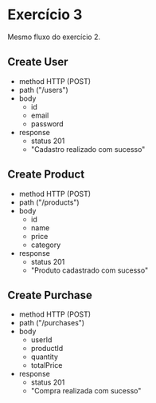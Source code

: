 # Exercício 3
Mesmo fluxo do exercício 2.

## Create User
* method HTTP (POST)
* path ("/users")
* body
    * id
    * email
    * password
* response
    * status 201
    * "Cadastro realizado com sucesso"
## Create Product
* method HTTP (POST)
* path ("/products")
* body
    * id
    * name
    * price
    * category
* response
    * status 201
    * "Produto cadastrado com sucesso"
## Create Purchase
* method HTTP (POST)
* path ("/purchases")
* body
    * userId
    * productId
    * quantity
    * totalPrice
* response
    * status 201
    * "Compra realizada com sucesso"